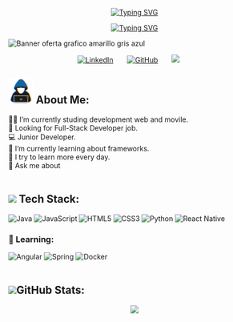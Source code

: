 <!-- Color de emvabezado   #F7C509FF     -->
<p align="center">
  <a href="https://github.com/KevinJG994">
<a href="https://git.io/typing-svg"><img src="https://readme-typing-svg.demolab.com?font=Fira+Code&size=25&pause=1000&color=F7C509&center=true&vCenter=true&repeat=false&random=false&width=435&lines=Kevin+Jim%C3%A9nez" alt="Typing SVG" /></a>
</p>
    
<p align="center">
  <a href="https://git.io/typing-svg"><img src="https://readme-typing-svg.demolab.com?font=Fira+Code&size=25&pause=1000&color=F7C509&center=true&vCenter=true&random=false&width=435&lines=Hello+world!;Student+Full-Stack+developer" alt="Typing SVG" /></a>
</p>

![Banner oferta grafico amarillo gris azul](https://github.com/KevinJG994/KevinJG994/assets/96546093/21a601e2-f5a8-4a51-8cd2-8bd1311ecc6d)


<!-- Social icons section -->
<p align="center">
  <a href="https://www.linkedin.com/in/kevin-jim%C3%A9nez94/"><img width="32px" alt="LinkedIn" title="LinkedIn" src="https://github.com/KevinJG994/KevinJG994/assets/96546093/c0265393-a350-4ce5-860c-aec343f9f781"/></a>
  &#8287;&#8287;&#8287;&#8287;&#8287;
  <a href="https://github.com/KevinJG994/"><img width="32px" alt="GitHub" title="GitHub" src="https://github.com/KevinJG994/KevinJG994/assets/96546093/734d10d0-eaa8-420d-b3de-b0d4e948986c"/></a>
  &#8287;&#8287;&#8287;&#8287;&#8287;
  <a href="" alt="PortFolio" title="PortFolio"><img width="32px" src="https://github.com/KevinJG994/KevinJG994/assets/96546093/b11e1caf-fea6-4409-8074-175d2f8198ee"/></a>
  &#8287;&#8287;&#8287;&#8287;&#8287;
</p>


<!-- About me Zone -->
<h2><picture><img src = "https://github.com/0xAbdulKhalid/0xAbdulKhalid/raw/main/assets/mdImages/about_me.gif" width = 50px></picture>   About Me:</h2>

👨‍🎓  I’m currently studing development web and movile.<br>
💼  Looking for Full-Stack Developer job.<br>
💻  Junior Developer. <br>
🤝  I’m currently learning about frameworks.<br>
📖  I try to learn more every day.<br>
💬  Ask me about<br><br>


<!-- Tech Zone -->
<h2> <img src="https://media2.giphy.com/media/QssGEmpkyEOhBCb7e1/giphy.gif?cid=ecf05e47a0n3gi1bfqntqmob8g9aid1oyj2wr3ds3mg700bl&rid=giphy.gif" width ="25"> Tech Stack:</h2>


![Java](https://img.shields.io/badge/java-%23ED8B00.svg?style=plastic&logo=openjdk&logoColor=white) ![JavaScript](https://img.shields.io/badge/javascript-%23323330.svg?style=plastic&logo=javascript&logoColor=%23F7DF1E) ![HTML5](https://img.shields.io/badge/html5-%23E34F26.svg?style=plastic&logo=html5&logoColor=white) ![CSS3](https://img.shields.io/badge/css3-%231572B6.svg?style=plastic&logo=css3&logoColor=white) ![Python](https://img.shields.io/badge/python-3670A0?style=plastic&logo=python&logoColor=ffdd54)  ![React Native](https://img.shields.io/badge/react_native-%2320232a.svg?style=plastic&logo=react&logoColor=%2361DAFB) 

### 📖 Learning:
![Angular](https://img.shields.io/badge/angular-%23DD0031.svg?style=plastic&logo=angular&logoColor=white)  ![Spring](https://img.shields.io/badge/spring-%236DB33F.svg?style=plastic&logo=spring&logoColor=white)  ![Docker](https://img.shields.io/badge/docker-%230db7ed.svg?style=plastic&logo=docker&logoColor=white) <br><br>



<!-- Stats Zone -->
  <h2><img src="https://media.giphy.com/media/iY8CRBdQXODJSCERIr/giphy.gif" width="35">GitHub Stats:</h2>
<div align="center">
  
  ![](https://github-readme-stats.vercel.app/api/top-langs/?username=KevinJG994&theme=react&hide_border=true&include_all_commits=false&count_private=false&layout=compact)
</div>
